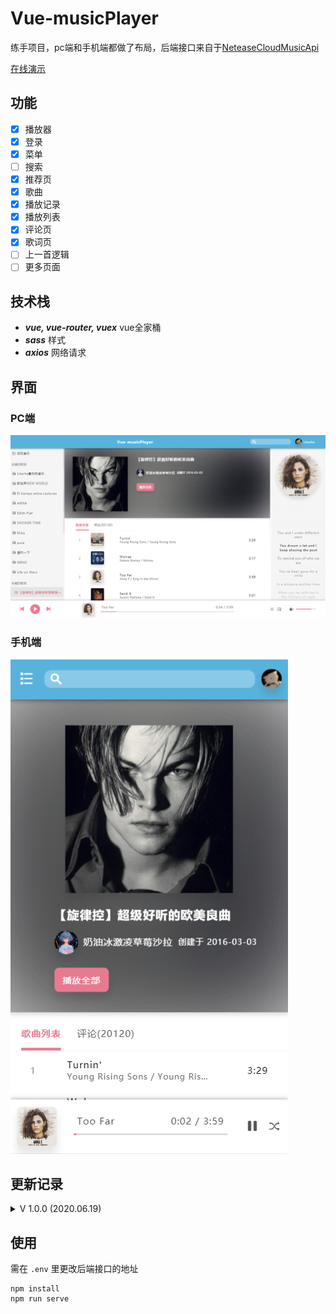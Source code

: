 # Vue-musicPlayer

练手项目，pc端和手机端都做了布局，后端接口来自于[NeteaseCloudMusicApi](https://binaryify.github.io/NeteaseCloudMusicApi)

[在线演示](http://162.211.227.77/)

## 功能

- [x] 播放器
- [x] 登录
- [x] 菜单
- [ ] 搜索
- [x] 推荐页
- [x] 歌曲
- [x] 播放记录
- [x] 播放列表
- [x] 评论页
- [x] 歌词页
- [ ] 上一首逻辑
- [ ] 更多页面

## 技术栈

- ***vue, vue-router, vuex*** vue全家桶
- ***sass*** 样式
- ***axios*** 网络请求

## 界面

### PC端

![pc-layout](./screenshots/pc.png)

### 手机端

![sp-layout](./screenshots/sp.png)

## 更新记录

<details>
<summary>V 1.0.0 (2020.06.19)</summary>

- 手机端pc端窗口适配
- 基本功能实现
- 使用 ***vue, vue-router, vuex***

</details>

## 使用

需在 `.env` 里更改后端接口的地址
```
npm install
npm run serve
```